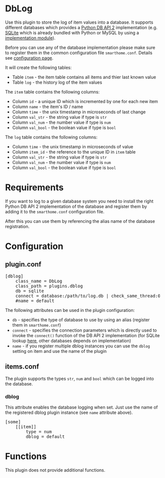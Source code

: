 # DbLog

Use this plugin to store the log of item values into a database. It supports
different databases which provides a [Python DB API 2](http://www.python.org/dev/peps/pep-0249/)
implementation (e.g. [SQLite](http://docs.python.org/3.2/library/sqlite3.html)
which is already bundled with Python or MySQL by using a
[implementation module](https://wiki.python.org/moin/MySQL)).

Before you can use any of the database implementation please make sure to
register them in the common configuration file `smarthome.conf`. Details
see [configuration page](http://mknx.github.io/smarthome/config.html).

It will create the following tables:

  * Table `item` - the item table contains all items and thier last known value
  * Table `log` - the history log of the item values

The `item` table contains the following columns:

  * Column `id` - a unique ID which is incremented by one for each new item
  * Column `name` - the item's ID / name
  * Column `time` - the unix timestamp in microseconds of last change
  * Column `val_str` - the string value if type is `str`
  * Column `val_num` - the number value if type is `num`
  * Column `val_bool` - the boolean value if type is `bool`

The `log` table contains the following columns:

  * Column `time` - the unix timestamp in microseconds of value
  * Column `item_id` - the reference to the unique ID in `item` table
  * Column `val_str` - the string value if type is `str`
  * Column `val_num` - the number value if type is `num`
  * Column `val_bool` - the boolean value if type is `bool`

# Requirements

If you want to log to a given database system you need to install the right
Python DB API 2 implementation of the database and register them by adding it
to the `smarthome.conf` configuration file.

After this you can use them by referencing the alias name of the database
registration.

# Configuration

## plugin.conf

<pre>
[dblog]
    class_name = DbLog
    class_path = plugins.dblog
    db = sqlite
    connect = database:/path/to/log.db | check_same_thread:0
    #name = default
</pre>

The following attributes can be used in the plugin configuration:

   * `db` - specifies the type of database to use by using an alias (register
     them in `smarthome.conf`)
   * `connect` - specifies the connection parameters which is directly
     used to invoke the `connect()` function of the DB API 2 implementation
     (for SQLite lookup [here](http://docs.python.org/3.2/library/sqlite3.html#sqlite3.connect),
     other databases depends on implementation)
   * `name` - if you register multiple dblog instances you can use the `dblog`
     setting on item and use the name of the plugin

## items.conf

The plugin supports the types `str`, `num` and `bool` which can be logged
into the database.

### dblog
This attribute enables the database logging when set. Just use the name of
the registered dblog plugin instance (see `name` attribute above).

<pre>
[some]
    [[item]]
        type = num
        dblog = default
</pre>


# Functions
This plugin does not provide additional functions.

